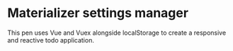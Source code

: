 # Materializer settings manager

This pen uses Vue and Vuex alongside localStorage to create a responsive and reactive todo application.
